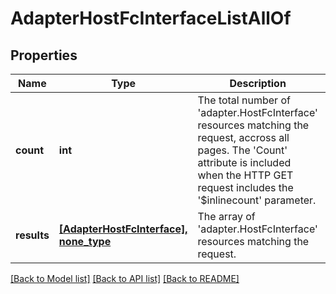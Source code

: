 # AdapterHostFcInterfaceListAllOf

## Properties
Name | Type | Description | Notes
------------ | ------------- | ------------- | -------------
**count** | **int** | The total number of &#39;adapter.HostFcInterface&#39; resources matching the request, accross all pages. The &#39;Count&#39; attribute is included when the HTTP GET request includes the &#39;$inlinecount&#39; parameter. | [optional] 
**results** | [**[AdapterHostFcInterface], none_type**](AdapterHostFcInterface.md) | The array of &#39;adapter.HostFcInterface&#39; resources matching the request. | [optional] 

[[Back to Model list]](../README.md#documentation-for-models) [[Back to API list]](../README.md#documentation-for-api-endpoints) [[Back to README]](../README.md)


